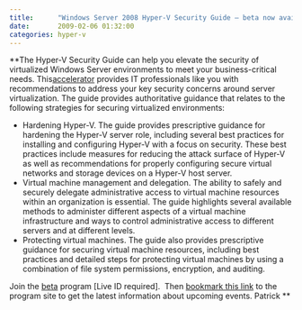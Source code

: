 ```yaml
---
title:      "Windows Server 2008 Hyper-V Security Guide – beta now available"
date:       2009-02-06 01:32:00
categories: hyper-v
---
```

**The Hyper-V Security Guide can help you elevate the security of virtualized Windows Server environments to meet your business-critical needs. This[accelerator](https://technet.microsoft.com/solutionaccelerators/default.aspx "MS.com site") provides IT professionals like you with recommendations to address your key security concerns around server virtualization. The guide provides authoritative guidance that relates to the following strategies for securing virtualized environments: 

  * Hardening Hyper-V. The guide provides prescriptive guidance for hardening the Hyper-V server role, including several best practices for installing and configuring Hyper-V with a focus on security. These best practices include measures for reducing the attack surface of Hyper-V as well as recommendations for properly configuring secure virtual networks and storage devices on a Hyper-V host server. 
  * Virtual machine management and delegation. The ability to safely and securely delegate administrative access to virtual machine resources within an organization is essential. The guide highlights several available methods to administer different aspects of a virtual machine infrastructure and ways to control administrative access to different servers and at different levels. 
  * Protecting virtual machines. The guide also provides prescriptive guidance for securing virtual machine resources, including best practices and detailed steps for protecting virtual machines by using a combination of file system permissions, encryption, and auditing.

Join the [beta](https://connect.microsoft.com/InvitationUse.aspx?ProgramID=2699&InvitationID=TET-THVC-6CWK&SiteID=715) program [Live ID required].  Then [bookmark this link](https://connect.microsoft.com/content/content.aspx?SiteID=715&ContentID=10340) to the program site to get the latest information about upcoming events. Patrick **
